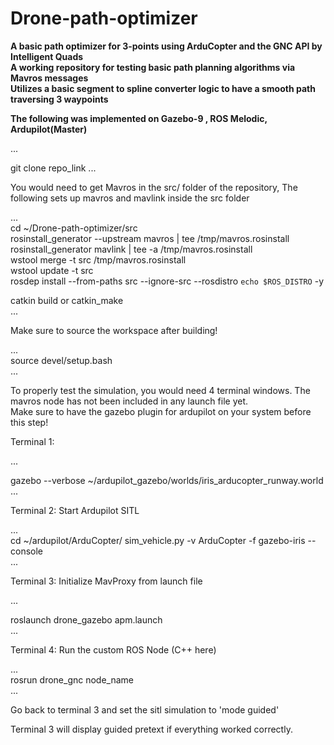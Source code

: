 # Drone-path-optimizer


**A basic path optimizer for 3-points using ArduCopter and the GNC API by Intelligent Quads**  
**A working repository for testing basic path planning algorithms via Mavros messages**  
**Utilizes a basic segment to spline converter logic to have a smooth path traversing 3 waypoints**  

**The following was implemented on Gazebo-9 , ROS Melodic, Ardupilot(Master)**

...

git clone repo_link
...

You would need to get Mavros in the src/ folder of the repository, The following sets up mavros and mavlink inside the src folder

...  
cd ~/Drone-path-optimizer/src  
rosinstall_generator --upstream mavros | tee /tmp/mavros.rosinstall  
rosinstall_generator mavlink | tee -a /tmp/mavros.rosinstall  
wstool merge -t src /tmp/mavros.rosinstall  
wstool update -t src  
rosdep install --from-paths src --ignore-src --rosdistro `echo $ROS_DISTRO` -y  

catkin build or catkin_make  
...  


Make sure to source the workspace after building!  

...  
source devel/setup.bash  
...  


To properly test the simulation, you would need 4 terminal windows. The mavros node has not been included in any launch file yet.    
Make sure to have the gazebo plugin for ardupilot on your system before this step!    

Terminal 1:   

...  

gazebo --verbose ~/ardupilot_gazebo/worlds/iris_arducopter_runway.world  
...  

Terminal 2: Start Ardupilot SITL  

...  
cd ~/ardupilot/ArduCopter/
sim_vehicle.py -v ArduCopter -f gazebo-iris --console  
...  

Terminal 3: Initialize MavProxy from launch file  

...  

roslaunch drone_gazebo apm.launch  
...  

Terminal 4: Run the custom ROS Node (C++ here)  

...  
rosrun drone_gnc node_name  
...  

Go back to terminal 3 and set the sitl simulation to 'mode guided' 

Terminal 3 will display guided pretext if everything worked correctly.


















